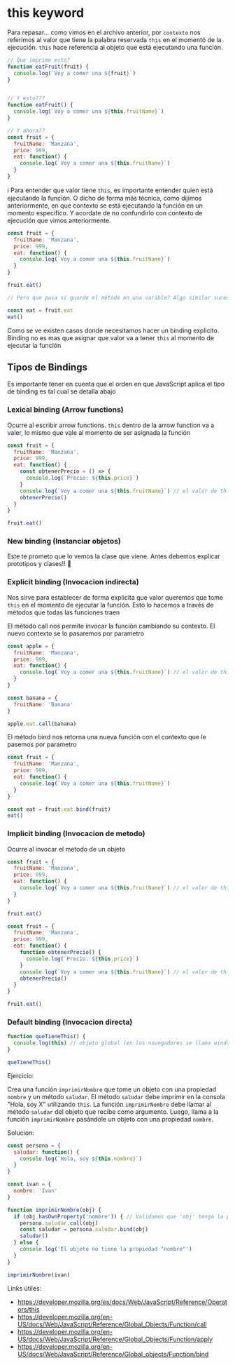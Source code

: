 # this keyword

Para repasar... como vimos en el archivo anterior, por `contexto` nos referimos al valor que tiene la palabra reservada `this` en el momentó de la ejecución. `this` hace referencia al objeto que está ejecutando una función.

```js
// Que imprime esto?
function eatFruit(fruit) {
  console.log(`Voy a comer una ${fruit}`)
}


// Y esto???
function eatFruit() {
  console.log(`Voy a comer una ${this.fruitName}`)
}

// Y ahora??
const fruit = {
  fruitName: 'Manzana',
  price: 999,
  eat: function() {
    console.log(`Voy a comer una ${this.fruitName}`)
  }
}
```

ℹ️ Para entender que valor tiene `this`, es importante entender quien está ejecutando la función. O dicho de forma más técnica, como dijimos anteriormente, en que contexto se está ejecutando la función en un momento específico. Y acordate de no confundirlo con contexto de ejecución que vimos anteriormente.

```js
const fruit = {
  fruitName: 'Manzana',
  price: 999,
  eat: function() {
    console.log(`Voy a comer una ${this.fruitName}`)
  }
}

fruit.eat()

// Pero que pasa si guardo el método en una varible? Algo similar sucede cuando queremos trabajar con eventos del navegador

const eat = fruit.eat
eat()
```

Como se ve existen casos donde necesitamos hacer un binding explicito. Binding no es mas que asignar que valor va a tener `this` al momento de ejecutar la función

## Tipos de Bindings

Es importante tener en cuenta que el orden en que JavaScript aplica el tipo de binding es tal cual se detalla abajo

### Lexical binding (Arrow functions)
Ocurre al escribir arrow functions. `this` dentro de la arrow function va a valer, lo mismo que vale al momento de ser asignada la función
```js
const fruit = {
  fruitName: 'Manzana',
  price: 999,
  eat: function() {
    const obtenerPrecio = () => {
      console.log(`Precio: ${this.price}`)
    }
    console.log(`Voy a comer una ${this.fruitName}`) // el valor de this es el objeto que ejecuta la función
    obtenerPrecio()
  }
}

fruit.eat()
```

### New binding (Instanciar objetos)
Este te prometo que lo vemos la clase que viene. Antes debemos explicar prototipos y clases!! 🙏

### Explicit binding (Invocacion indirecta)
Nos sirve para establecer de forma explicita que valor queremos que tome `this` en el momento de ejecutar la función. Esto lo hacemos a través de métodos que todas las funciones traen

El método call nos permite invocar la función cambiando su contexto. El nuevo contexto se lo pasaremos por parametro
```js
const apple = {
  fruitName: 'Manzana',
  price: 999,
  eat: function() {
    console.log(`Voy a comer una ${this.fruitName}`) // el valor de this es el objeto le pasamos al método call
  }
}

const banana = {
  fruitName: 'Banana'
}

apple.eat.call(banana)
```

El método bind nos retorna una nueva función con el contexto que le pasemos por parametro
```js
const fruit = {
  fruitName: 'Manzana',
  price: 999,
  eat: function() {
    console.log(`Voy a comer una ${this.fruitName}`)
  }
}

const eat = fruit.eat.bind(fruit)
eat()
```

### Implicit binding (Invocacion de metodo)
Ocurre al invocar el metodo de un objeto
```js
const fruit = {
  fruitName: 'Manzana',
  price: 999,
  eat: function() {
    console.log(`Voy a comer una ${this.fruitName}`) // el valor de this es el objeto que ejecuta la función
  }
}

fruit.eat()
```

```js
const fruit = {
  fruitName: 'Manzana',
  price: 999,
  eat: function() {
    function obtenerPrecio() {
      console.log(`Precio: ${this.price}`)
    }
    console.log(`Voy a comer una ${this.fruitName}`) // el valor de this es el objeto que ejecuta la función
    obtenerPrecio()
  }
}

fruit.eat()
```

### Default binding (Invocacion directa)
```js
function queTieneThis() {
  console.log(this) // objeto global (en los navegadores se llama window), o undefined. depende la version de js que estén usando 
}

queTieneThis()
```

Ejercicio:

Crea una función `imprimirNombre` que tome un objeto con una propiedad `nombre` y un método `saludar`. El método `saludar` debe imprimir en la consola "Hola, soy X" utilizando `this`. La función `imprimirNombre` debe llamar al método `saludar` del objeto que recibe como argumento. Luego, llama a la función `imprimirNombre` pasándole un objeto con una propiedad `nombre`.

Solucion:

```js
const persona = {
  saludar: function() {
    console.log(`Hola, soy ${this.nombre}`)
  }
}

const ivan = {
  nombre: 'Ivan'
}

function imprimirNombre(obj) {
  if (obj.hasOwnProperty('nombre')) { // Validamos que 'obj' tenga la propiedad 'nombre'
    persona.saludar.call(obj)
    const saludar = persona.saludar.bind(obj)
    saludar()
  } else {
    console.log('El objeto no tiene la propiedad "nombre"')
  }
}

imprimirNombre(ivan)
```


Links útiles:
  - https://developer.mozilla.org/es/docs/Web/JavaScript/Reference/Operators/this
  - https://developer.mozilla.org/en-US/docs/Web/JavaScript/Reference/Global_Objects/Function/call
  - https://developer.mozilla.org/en-US/docs/Web/JavaScript/Reference/Global_Objects/Function/apply
  - https://developer.mozilla.org/en-US/docs/Web/JavaScript/Reference/Global_objects/Function/bind
